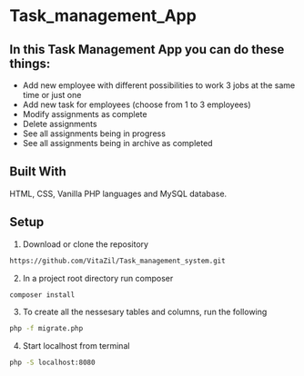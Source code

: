 ﻿# Task_management_App

## In this Task Management App you can do these things:

- Add new employee with different possibilities to work 3 jobs at the same time or just one
- Add new task for employees (choose from 1 to 3 employees)
- Modify assignments as complete
- Delete assignments
- See all assignments being in progress
- See all assignments being in archive as completed

## Built With

HTML, CSS, Vanilla PHP languages and MySQL database.


## Setup

1. Download or clone the repository
```sh
https://github.com/VitaZil/Task_management_system.git
```

2. In a project root directory run composer
```sh
composer install
```

3. To create all the nessesary tables and columns, run the following
```sh
php -f migrate.php
```

4. Start localhost from terminal 
```sh
php -S localhost:8080
```
